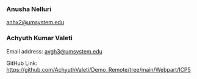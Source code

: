 ### Anusha Nelluri
anhx2@umsystem.edu

### Achyuth Kumar Valeti
Email address: avgh3@umsystem.edu

GitHub Link: 
https://github.com/AchyuthValeti/Demo_Remote/tree/main/Webpart/ICP5
